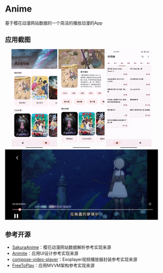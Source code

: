 # Anime
基于樱花动漫网站数据的一个简洁的播放动漫的App

## 应用截图
<p align="center">
  <img src="./image/home.jpg" width="30%" />
  <img src="./image/detail.jpg" width="30%" />
  <img src="./image/week.jpg" width="30%" />
  <img src="./image/player.jpg" />
</p>

## 参考开源
- [SakuraAnime](https://github.com/670848654/SakuraAnime)：樱花动漫网站数据解析参考实现来源
- [Animite](https://github.com/imashnake0/Animite)：应用UI设计参考实现来源
- [compose-video-player](https://github.com/imherrera/compose-video-player)：Exoplayer视频播放器封装参考实现来源
- [FreeToPlay](https://github.com/qababadr/FreeToPlay)：应用MVVM架构参考实现来源